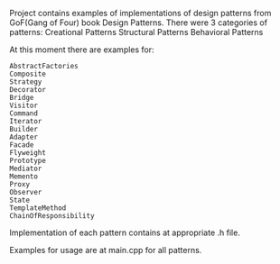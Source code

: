 Project contains examples of implementations of design patterns from GoF(Gang of Four) book Design Patterns. There were 3 categories of patterns:
Creational Patterns
Structural Patterns
Behavioral Patterns

At this moment there are examples for:
```
AbstractFactories
Composite
Strategy
Decorator
Bridge
Visitor
Command
Iterator
Builder
Adapter
Facade
Flyweight
Prototype
Mediator
Memento
Proxy
Observer
State
TemplateMethod
ChainOfResponsibility
```
Implementation of each pattern contains at appropriate .h file.

Examples for usage are at main.cpp for all patterns.
